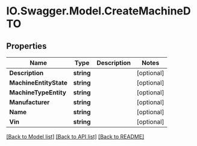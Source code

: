 # IO.Swagger.Model.CreateMachineDTO
## Properties

Name | Type | Description | Notes
------------ | ------------- | ------------- | -------------
**Description** | **string** |  | [optional] 
**MachineEntityState** | **string** |  | [optional] 
**MachineTypeEntity** | **string** |  | [optional] 
**Manufacturer** | **string** |  | [optional] 
**Name** | **string** |  | [optional] 
**Vin** | **string** |  | [optional] 

[[Back to Model list]](../README.md#documentation-for-models) [[Back to API list]](../README.md#documentation-for-api-endpoints) [[Back to README]](../README.md)


